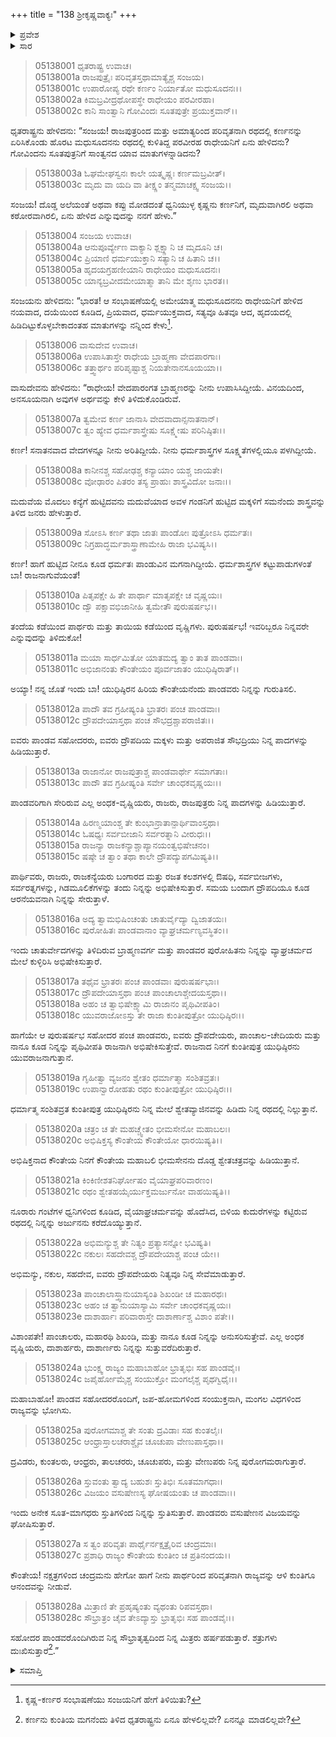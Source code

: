 +++
title = "138 ಶ್ರೀಕೃಷ್ಣವಾಕ್ಯಃ"
+++

<details><summary>ಪ್ರವೇಶ</summary>


।।   ಓಂ ಓಂ ನಮೋ ನಾರಾಯಣಾಯ।।   ಶ್ರೀ ವೇದವ್ಯಾಸಾಯ ನಮಃ ।।

ಶ್ರೀ ಕೃಷ್ಣದ್ವೈಪಾಯನ ವೇದವ್ಯಾಸ ವಿರಚಿತ  

**ಶ್ರೀ ಮಹಾಭಾರತ**

**ಉದ್ಯೋಗ ಪರ್ವ**

**ಕರ್ಣ‌ವಿವಾದ ಪರ್ವ**

**ಅಧ್ಯಾಯ 138**

</details>


<details><summary>ಸಾರ</summary>

ಕೃಷ್ಣನು ಕರ್ಣನಿಗೆ ಏನು ಹೇಳಿದನೆಂದು ಧೃತರಾಷ್ಟ್ರನು ಕೇಳಲು ಸಂಜಯನು ಅವನಿಗೆ ಕೃಷ್ಣ-ಕರ್ಣರ ಸಂಭಾಷಣೆಯನ್ನು ತಿಳಿಸಿದುದು (1-5). ಕೃಷ್ಣನು ಕರ್ಣನಿಗೆ ಅವನು ಕುಂತಿಯ ಮಗನೆಂದೂ, ಪಾಂಡವರೊಂದಿಗೆ ಸೇರಿ ರಾಜ್ಯವಾಳೆಂದೂ ಹೇಳುವುದು (6-28).


</details>



> 05138001 ಧೃತರಾಷ್ಟ್ರ ಉವಾಚ।  
05138001a ರಾಜಪುತ್ರೈಃ ಪರಿವೃತಸ್ತಥಾಮಾತ್ಯೈಶ್ಚ ಸಂಜಯ।   
05138001c ಉಪಾರೋಪ್ಯ ರಥೇ ಕರ್ಣಂ ನಿರ್ಯಾತೋ ಮಧುಸೂದನಃ।।  
05138002a ಕಿಮಬ್ರವೀದ್ರಥೋಪಸ್ಥೇ ರಾಧೇಯಂ ಪರವೀರಹಾ।  
05138002c ಕಾನಿ ಸಾಂತ್ವಾನಿ ಗೋವಿಂದಃ ಸೂತಪುತ್ರೇ ಪ್ರಯುಕ್ತವಾನ್।।

ಧೃತರಾಷ್ಟ್ರನು ಹೇಳಿದನು: “ಸಂಜಯ! ರಾಜಪುತ್ರರಿಂದ ಮತ್ತು ಅಮಾತ್ಯರಿಂದ ಪರಿವೃತನಾಗಿ ರಥದಲ್ಲಿ ಕರ್ಣನನ್ನು ಏರಿಸಿಕೊಂಡು ಹೊರಟ ಮಧುಸೂದನನು ರಥದಲ್ಲಿ ಕುಳಿತಿದ್ದ ಪರವೀರಹ ರಾಧೇಯನಿಗೆ ಏನು ಹೇಳಿದನು? ಗೋವಿಂದನು ಸೂತಪುತ್ರನಿಗೆ ಸಾಂತ್ವನದ ಯಾವ ಮಾತುಗಳನ್ನಾಡಿದನು?

> 05138003a ಓಘಮೇಘಸ್ವನಃ ಕಾಲೇ ಯತ್ಕೃಷ್ಣಃ ಕರ್ಣಮಬ್ರವೀತ್।  
05138003c ಮೃದು ವಾ ಯದಿ ವಾ ತೀಕ್ಷ್ಣಂ ತನ್ಮಮಾಚಕ್ಷ್ವ ಸಂಜಯ।।

ಸಂಜಯ! ದೊಡ್ಡ ಅಲೆಯಂತೆ ಅಥವಾ ಕಪ್ಪು ಮೋಡದಂತೆ ಧ್ವನಿಯುಳ್ಳ ಕೃಷ್ಣನು ಕರ್ಣನಿಗೆ, ಮೃದುವಾಗಿರಲಿ ಅಥವಾ ಕಠೋರವಾಗಿರಲಿ, ಏನು ಹೇಳಿದ ಎನ್ನುವುದನ್ನು ನನಗೆ ಹೇಳು.”

> 05138004 ಸಂಜಯ ಉವಾಚ।  
05138004a ಆನುಪೂರ್ವ್ಯೇಣ ವಾಕ್ಯಾನಿ ಶ್ಲಕ್ಷ್ಣಾನಿ ಚ ಮೃದೂನಿ ಚ।  
05138004c ಪ್ರಿಯಾಣಿ ಧರ್ಮಯುಕ್ತಾನಿ ಸತ್ಯಾನಿ ಚ ಹಿತಾನಿ ಚ।।   
05138005a ಹೃದಯಗ್ರಹಣೀಯಾನಿ ರಾಧೇಯಂ ಮಧುಸೂದನಃ।  
05138005c ಯಾನ್ಯಬ್ರವೀದಮೇಯಾತ್ಮಾ ತಾನಿ ಮೇ ಶೃಣು ಭಾರತ।।

ಸಂಜಯನು ಹೇಳಿದನು: “ಭಾರತ! ಆ ಸಂಭಾಷಣೆಯಲ್ಲಿ ಅಮೇಯಾತ್ಮ ಮಧುಸೂದನನು ರಾಧೇಯನಿಗೆ ಹೇಳಿದ ನಯವಾದ, ದಯೆಯಿಂದ ಕೂಡಿದ, ಪ್ರಿಯವಾದ, ಧರ್ಮಯುಕ್ತವಾದ, ಸತ್ಯವೂ ಹಿತವೂ ಆದ, ಹೃದಯದಲ್ಲಿ ಹಿಡಿದಿಟ್ಟುಕೊಳ್ಳಬೇಕಾದಂತಹ ಮಾತುಗಳನ್ನು ನನ್ನಿಂದ ಕೇಳು[^1].

> 05138006 ವಾಸುದೇವ ಉವಾಚ।  
05138006a ಉಪಾಸಿತಾಸ್ತೇ ರಾಧೇಯ ಬ್ರಾಹ್ಮಣಾ ವೇದಪಾರಗಾಃ।  
05138006c ತತ್ತ್ವಾರ್ಥಂ ಪರಿಪೃಷ್ಟಾಶ್ಚ ನಿಯತೇನಾನಸೂಯಯಾ।।

ವಾಸುದೇವನು ಹೇಳಿದನು: “ರಾಧೇಯ! ವೇದಪಾರಂಗತ ಬ್ರಾಹ್ಮಣರನ್ನು ನೀನು ಉಪಾಸಿಸಿದ್ದೀಯೆ. ವಿನಯದಿಂದ, ಅನಸೂಯನಾಗಿ ಅವುಗಳ ಅರ್ಥವನ್ನು ಕೇಳಿ ತಿಳಿದುಕೊಂಡಿರುವೆ.

> 05138007a ತ್ವಮೇವ ಕರ್ಣ ಜಾನಾಸಿ ವೇದವಾದಾನ್ಸನಾತನಾನ್।  
05138007c ತ್ವಂ ಹ್ಯೇವ ಧರ್ಮಶಾಸ್ತ್ರೇಷು ಸೂಕ್ಷ್ಮೇಷು ಪರಿನಿಷ್ಠಿತಃ।।

ಕರ್ಣ! ಸನಾತನವಾದ ವೇದಗಳನ್ನೂ ನೀನು ಅರಿತಿದ್ದೀಯೆ. ನೀನು ಧರ್ಮಶಾಸ್ತ್ರಗಳ ಸೂಕ್ಷ್ಮತೆಗಳಲ್ಲಿಯೂ ಪಳಗಿದ್ದೀಯೆ.

> 05138008a ಕಾನೀನಶ್ಚ ಸಹೋಢಶ್ಚ ಕನ್ಯಾಯಾಂ ಯಶ್ಚ ಜಾಯತೇ।   
05138008c ವೋಢಾರಂ ಪಿತರಂ ತಸ್ಯ ಪ್ರಾಹುಃ ಶಾಸ್ತ್ರವಿದೋ ಜನಾಃ।।

ಮದುವೆಯ ಮೊದಲು ಕನ್ಯೆಗೆ ಹುಟ್ಟಿದವನು ಮದುವೆಯಾದ ಅವಳ ಗಂಡನಿಗೆ ಹುಟ್ಟಿದ ಮಕ್ಕಳಿಗೆ ಸಮನೆಂದು ಶಾಸ್ತ್ರವನ್ನು ತಿಳಿದ ಜನರು ಹೇಳುತ್ತಾರೆ.

> 05138009a ಸೋಽಸಿ ಕರ್ಣ ತಥಾ ಜಾತಃ ಪಾಂಡೋಃ ಪುತ್ರೋಽಸಿ ಧರ್ಮತಃ।  
05138009c ನಿಗ್ರಹಾದ್ಧರ್ಮಶಾಸ್ತ್ರಾಣಾಮೇಹಿ ರಾಜಾ ಭವಿಷ್ಯಸಿ।।

ಕರ್ಣ! ಹಾಗೆ ಹುಟ್ಟಿದ ನೀನೂ ಕೂಡ ಧರ್ಮತಃ ಪಾಂಡುವಿನ ಮಗನಾಗಿದ್ದೀಯೆ. ಧರ್ಮಶಾಸ್ತ್ರಗಳ ಕಟ್ಟುಪಾಡುಗಳಂತೆ ಬಾ! ರಾಜನಾಗುವೆಯಂತೆ!

> 05138010a ಪಿತೃಪಕ್ಷೇ ಹಿ ತೇ ಪಾರ್ಥಾ ಮಾತೃಪಕ್ಷೇ ಚ ವೃಷ್ಣಯಃ।  
05138010c ದ್ವೌ ಪಕ್ಷಾವಭಿಜಾನೀಹಿ ತ್ವಮೇತೌ ಪುರುಷರ್ಷಭ।।

ತಂದೆಯ ಕಡೆಯಿಂದ ಪಾರ್ಥರು ಮತ್ತು ತಾಯಿಯ ಕಡೆಯಿಂದ ವೃಷ್ಣಿಗಳು. ಪುರುಷರ್ಷಭ! ಇವರಿಬ್ಬರೂ ನಿನ್ನವರೇ ಎನ್ನುವುದನ್ನು ತಿಳಿದುಕೋ!

> 05138011a ಮಯಾ ಸಾರ್ಧಮಿತೋ ಯಾತಮದ್ಯ ತ್ವಾಂ ತಾತ ಪಾಂಡವಾಃ।  
05138011c ಅಭಿಜಾನಂತು ಕೌಂತೇಯಂ ಪೂರ್ವಜಾತಂ ಯುಧಿಷ್ಠಿರಾತ್।।

ಅಯ್ಯಾ! ನನ್ನ ಜೊತೆ ಇಂದು ಬಾ! ಯುಧಿಷ್ಠಿರನ ಹಿರಿಯ ಕೌಂತೇಯನೆಂದು ಪಾಂಡವರು ನಿನ್ನನ್ನು ಗುರುತಿಸಲಿ.

> 05138012a ಪಾದೌ ತವ ಗ್ರಹೀಷ್ಯಂತಿ ಭ್ರಾತರಃ ಪಂಚ ಪಾಂಡವಾಃ।  
05138012c ದ್ರೌಪದೇಯಾಸ್ತಥಾ ಪಂಚ ಸೌಭದ್ರಶ್ಚಾಪರಾಜಿತಃ।।

ಐವರು ಪಾಂಡವ ಸಹೋದರರು, ಐವರು ದ್ರೌಪದಿಯ ಮಕ್ಕಳು ಮತ್ತು ಅಪರಾಜಿತ ಸೌಭದ್ರಿಯು ನಿನ್ನ ಪಾದಗಳನ್ನು ಹಿಡಿಯುತ್ತಾರೆ.

> 05138013a ರಾಜಾನೋ ರಾಜಪುತ್ರಾಶ್ಚ ಪಾಂಡವಾರ್ಥೇ ಸಮಾಗತಾಃ।  
05138013c ಪಾದೌ ತವ ಗ್ರಹೀಷ್ಯಂತಿ ಸರ್ವೇ ಚಾಂಧಕವೃಷ್ಣಯಃ।।

ಪಾಂಡವರಿಗಾಗಿ ಸೇರಿರುವ ಎಲ್ಲ ಅಂಧಕ-ವೃಷ್ಣಿಯರು, ರಾಜರು, ರಾಜಪುತ್ರರು ನಿನ್ನ ಪಾದಗಳನ್ನು ಹಿಡಿಯುತ್ತಾರೆ.

> 05138014a ಹಿರಣ್ಮಯಾಂಶ್ಚ ತೇ ಕುಂಭಾನ್ರಾತಾನ್ಪಾರ್ಥಿವಾಂಸ್ತಥಾ।  
05138014c ಓಷಧ್ಯಃ ಸರ್ವಬೀಜಾನಿ ಸರ್ವರತ್ನಾನಿ ವೀರುಧಃ।।  
05138015a ರಾಜನ್ಯಾ ರಾಜಕನ್ಯಾಶ್ಚಾಪ್ಯಾನಯಂತ್ವಭಿಷೇಚನಂ।  
05138015c ಷಷ್ಠೇ ಚ ತ್ವಾಂ ತಥಾ ಕಾಲೇ ದ್ರೌಪದ್ಯುಪಗಮಿಷ್ಯತಿ।।

ಪಾರ್ಥಿವರು, ರಾಜರು, ರಾಜಕನ್ಯೆಯರು ಬಂಗಾರದ ಮತ್ತು ರಜತ ಕಲಶಗಳಲ್ಲಿ ಔಷಧಿ, ಸರ್ವಬೀಜಗಳು, ಸರ್ವರತ್ನಗಳನ್ನು, ಗಿಡಮೂಲಿಕೆಗಳನ್ನು ತಂದು ನಿನ್ನನ್ನು ಅಭಿಷೇಕಿಸುತ್ತಾರೆ. ಸಮಯ ಬಂದಾಗ ದ್ರೌಪದಿಯೂ ಕೂಡ ಆರನೆಯವನಾಗಿ ನಿನ್ನನ್ನು ಸೇರುತ್ತಾಳೆ.

> 05138016a ಅದ್ಯ ತ್ವಾಮಭಿಷಿಂಚಂತು ಚಾತುರ್ವೈದ್ಯಾ ದ್ವಿಜಾತಯಃ।  
05138016c ಪುರೋಹಿತಃ ಪಾಂಡವಾನಾಂ ವ್ಯಾಘ್ರಚರ್ಮಣ್ಯವಸ್ಥಿತಂ।।

ಇಂದು ಚಾತುರ್ವೇದಗಳನ್ನು ತಿಳಿದಿರುವ ಬ್ರಾಹ್ಮಣವರ್ಗ ಮತ್ತು ಪಾಂಡವರ ಪುರೋಹಿತನು ನಿನ್ನನ್ನು ವ್ಯಾಘ್ರಚರ್ಮದ ಮೇಲೆ ಕುಳ್ಳಿರಿಸಿ ಅಭಿಷೇಕಿಸುತ್ತಾರೆ.

> 05138017a ತಥೈವ ಭ್ರಾತರಃ ಪಂಚ ಪಾಂಡವಾಃ ಪುರುಷರ್ಷಭಾಃ।   
05138017c ದ್ರೌಪದೇಯಾಸ್ತಥಾ ಪಂಚ ಪಾಂಚಾಲಾಶ್ಚೇದಯಸ್ತಥಾ।।  
05138018a ಅಹಂ ಚ ತ್ವಾಭಿಷೇಕ್ಷ್ಯಾಮಿ ರಾಜಾನಂ ಪೃಥಿವೀಪತಿಂ।  
05138018c ಯುವರಾಜೋಽಸ್ತು ತೇ ರಾಜಾ ಕುಂತೀಪುತ್ರೋ ಯುಧಿಷ್ಠಿರಃ।।

ಹಾಗೆಯೇ ಆ ಪುರುಷರ್ಷಭ ಸಹೋದರ ಪಂಚ ಪಾಂಡವರು, ಐವರು ದ್ರೌಪದೇಯರು, ಪಾಂಚಾಲ-ಚೇದಿಯರು ಮತ್ತು ನಾನೂ ಕೂಡ ನಿನ್ನನ್ನು ಪೃಥಿವೀಪತಿ ರಾಜನಾಗಿ ಅಭಿಷೇಕಿಸುತ್ತೇವೆ. ರಾಜನಾದ ನಿನಗೆ ಕುಂತೀಪುತ್ರ ಯುಧಿಷ್ಠಿರನು ಯುವರಾಜನಾಗುತ್ತಾನೆ.

> 05138019a ಗೃಹೀತ್ವಾ ವ್ಯಜನಂ ಶ್ವೇತಂ ಧರ್ಮಾತ್ಮಾ ಸಂಶಿತವ್ರತಃ।  
05138019c ಉಪಾನ್ವಾರೋಹತು ರಥಂ ಕುಂತೀಪುತ್ರೋ ಯುಧಿಷ್ಠಿರಃ।।

ಧರ್ಮಾತ್ಮ ಸಂಶಿತವ್ರತ ಕುಂತೀಪುತ್ರ ಯುಧಿಷ್ಠಿರನು ನಿನ್ನ ಮೇಲೆ ಶ್ವೇತವ್ಯಾಜಿನವನ್ನು ಹಿಡಿದು ನಿನ್ನ ರಥದಲ್ಲಿ ನಿಲ್ಲುತ್ತಾನೆ.

> 05138020a ಚತ್ರಂ ಚ ತೇ ಮಹಚ್ಚ್ವೇತಂ ಭೀಮಸೇನೋ ಮಹಾಬಲಃ।  
05138020c ಅಭಿಷಿಕ್ತಸ್ಯ ಕೌಂತೇಯ ಕೌಂತೇಯೋ ಧಾರಯಿಷ್ಯತಿ।।

ಅಭಿಷಿಕ್ತನಾದ ಕೌಂತೇಯ ನಿನಗೆ ಕೌಂತೇಯ ಮಹಾಬಲಿ ಭೀಮಸೇನನು ದೊಡ್ಡ ಶ್ವೇತಚತ್ರವನ್ನು ಹಿಡಿಯುತ್ತಾನೆ.

> 05138021a ಕಿಂಕಿಣೀಶತನಿರ್ಘೋಷಂ ವೈಯಾಘ್ರಪರಿವಾರಣಂ।  
05138021c ರಥಂ ಶ್ವೇತಹಯೈರ್ಯುಕ್ತಮರ್ಜುನೋ ವಾಹಯಿಷ್ಯತಿ।।

ನೂರಾರು ಗಂಟೆಗಳ ಧ್ವನಿಗಳಿಂದ ಕೂಡಿದ, ವೈಯಾಘ್ರಚರ್ಮವನ್ನು ಹೊದೆಸಿದ, ಬಿಳಿಯ ಕುದುರೆಗಳನ್ನು ಕಟ್ಟಿರುವ ರಥದಲ್ಲಿ ನಿನ್ನನ್ನು ಅರ್ಜುನನು ಕರೆದೊಯ್ಯುತ್ತಾನೆ.

> 05138022a ಅಭಿಮನ್ಯುಶ್ಚ ತೇ ನಿತ್ಯಂ ಪ್ರತ್ಯಾಸನ್ನೋ ಭವಿಷ್ಯತಿ।  
05138022c ನಕುಲಃ ಸಹದೇವಶ್ಚ ದ್ರೌಪದೇಯಾಶ್ಚ ಪಂಚ ಯೇ।।

ಅಭಿಮನ್ಯು, ನಕುಲ, ಸಹದೇವ, ಐವರು ದ್ರೌಪದೇಯರು ನಿತ್ಯವೂ ನಿನ್ನ ಸೇವೆಮಾಡುತ್ತಾರೆ.

> 05138023a ಪಾಂಚಾಲಾಸ್ತ್ವಾನುಯಾಸ್ಯಂತಿ ಶಿಖಂಡೀ ಚ ಮಹಾರಥಃ।  
05138023c ಅಹಂ ಚ ತ್ವಾನುಯಾಸ್ಯಾಮಿ ಸರ್ವೇ ಚಾಂಧಕವೃಷ್ಣಯಃ।  
05138023e ದಾಶಾರ್ಹಾಃ ಪರಿವಾರಾಸ್ತೇ ದಾಶಾರ್ಣಾಶ್ಚ ವಿಶಾಂ ಪತೇ।।

ವಿಶಾಂಪತೇ! ಪಾಂಚಾಲರು, ಮಹಾರಥಿ ಶಿಖಂಡಿ, ಮತ್ತು ನಾನೂ ಕೂಡ ನಿನ್ನನ್ನು ಅನುಸರಿಸುತ್ತೇವೆ. ಎಲ್ಲ ಅಂಧಕ ವೃಷ್ಣಿಯರು, ದಾಶಾರ್ಹರು, ದಾಶಾರ್ಣರು ನಿನ್ನನ್ನು ಸುತ್ತುವರೆದಿರುತ್ತಾರೆ.

> 05138024a ಭುಂಕ್ಷ್ವ ರಾಜ್ಯಂ ಮಹಾಬಾಹೋ ಭ್ರಾತೃಭಿಃ ಸಹ ಪಾಂಡವೈಃ।  
05138024c ಜಪೈರ್ಹೋಮೈಶ್ಚ ಸಂಯುಕ್ತೋ ಮಂಗಲೈಶ್ಚ ಪೃಥಗ್ವಿಧೈಃ।।

ಮಹಾಬಾಹೋ! ಪಾಂಡವ ಸಹೋದರರೊಂದಿಗೆ, ಜಪ-ಹೋಮಗಳಿಂದ ಸಂಯುಕ್ತನಾಗಿ, ಮಂಗಲ ವಿಧಗಳಿಂದ ರಾಜ್ಯವನ್ನು ಭೋಗಿಸು.

> 05138025a ಪುರೋಗಮಾಶ್ಚ ತೇ ಸಂತು ದ್ರವಿಡಾಃ ಸಹ ಕುಂತಲೈಃ।  
05138025c ಆಂಧ್ರಾಸ್ತಾಲಚರಾಶ್ಚೈವ ಚೂಚುಪಾ ವೇಣುಪಾಸ್ತಥಾ।।

ದ್ರವಿಡರು, ಕುಂತಲರು, ಆಂಧ್ರರು, ತಾಲಚರರು, ಚೂಚುಪರು, ಮತ್ತು ವೇಣುಪರು ನಿನ್ನ ಪುರೋಗಮರಾಗುತ್ತಾರೆ.

> 05138026a ಸ್ತುವಂತು ತ್ವಾದ್ಯ ಬಹುಶಃ ಸ್ತುತಿಭಿಃ ಸೂತಮಾಗಧಾಃ।  
05138026c ವಿಜಯಂ ವಸುಷೇಣಸ್ಯ ಘೋಷಯಂತು ಚ ಪಾಂಡವಾಃ।।

ಇಂದು ಅನೇಕ ಸೂತ-ಮಾಗಧರು ಸ್ತುತಿಗಳಿಂದ ನಿನ್ನನ್ನು ಸ್ತುತಿಸುತ್ತಾರೆ. ಪಾಂಡವರು ವಸುಷೇಣನ ವಿಜಯವನ್ನು ಘೋಷಿಸುತ್ತಾರೆ.

> 05138027a ಸ ತ್ವಂ ಪರಿವೃತಃ ಪಾರ್ಥೈರ್ನಕ್ಷತ್ರೈರಿವ ಚಂದ್ರಮಾಃ।   
05138027c ಪ್ರಶಾಧಿ ರಾಜ್ಯಂ ಕೌಂತೇಯ ಕುಂತೀಂ ಚ ಪ್ರತಿನಂದಯ।।

ಕೌಂತೇಯ! ನಕ್ಷತ್ರಗಳಿಂದ ಚಂದ್ರಮನು ಹೇಗೋ ಹಾಗೆ ನೀನು ಪಾರ್ಥರಿಂದ ಪರಿವೃತನಾಗಿ ರಾಜ್ಯವನ್ನು ಆಳಿ ಕುಂತಿಗೂ ಆನಂದವನ್ನು ನೀಡುವೆ.

> 05138028a ಮಿತ್ರಾಣಿ ತೇ ಪ್ರಹೃಷ್ಯಂತು ವ್ಯಥಂತು ರಿಪವಸ್ತಥಾ।  
05138028c ಸೌಭ್ರಾತ್ರಂ ಚೈವ ತೇಽದ್ಯಾಸ್ತು ಭ್ರಾತೃಭಿಃ ಸಹ ಪಾಂಡವೈಃ।।

ಸಹೋದರ ಪಾಂಡವರೊಂದಿಗಿರುವ ನಿನ್ನ ಸೌಭ್ರಾತೃತ್ವದಿಂದ ನಿನ್ನ ಮಿತ್ರರು ಹರ್ಷಪಡುತ್ತಾರೆ. ಶತ್ರುಗಳು ದುಃಖಿಸುತ್ತಾರೆ[^2].”


<details><summary>ಸಮಾಪ್ತಿ</summary>


ಇತಿ ಶ್ರೀ ಮಹಾಭಾರತೇ ಉದ್ಯೋಗ ಪರ್ವಣಿ ಕರ್ಣ‌ವಿವಾದ ಪರ್ವಣಿ ಶ್ರೀಕೃಷ್ಣವಾಕ್ಯೇ ಅಷ್ಟತ್ರಿಂಶದಧಿಕಶತತಮೋಽಧ್ಯಾಯಃ।  
ಇದು ಶ್ರೀ ಮಹಾಭಾರತದಲ್ಲಿ ಉದ್ಯೋಗ ಪರ್ವದಲ್ಲಿ ಕರ್ಣ‌ವಿವಾದ ಪರ್ವದಲ್ಲಿ ಶ್ರೀಕೃಷ್ಣವಾಕ್ಯದಲ್ಲಿ ನೂರಾಮೂವತ್ತೆಂಟನೆಯ ಅಧ್ಯಾಯವು.


</details>

[^1]: ಕೃಷ್ಣ-ಕರ್ಣರ ಸಂಭಾಷಣೆಯು ಸಂಜಯನಿಗೆ ಹೇಗೆ ತಿಳಿಯಿತು?

[^2]: ಕರ್ಣನು ಕುಂತಿಯ ಮಗನೆಂದು ತಿಳಿದ ಧೃತರಾಷ್ಟ್ರನು ಏನೂ ಹೇಳಲಿಲ್ಲವೇ? ಏನನ್ನೂ ಮಾಡಲಿಲ್ಲವೇ?